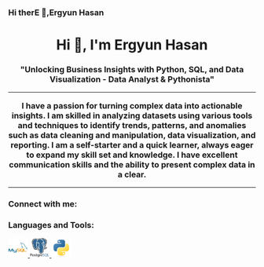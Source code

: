 ### Hi therE 👋,Ergyun Hasan

 <h1 align="center">Hi 👋, I'm Ergyun Hasan</h1>
<h3 align="center">"Unlocking Business Insights with Python, SQL, and Data Visualization - Data Analyst & Pythonista"
<hr>
I have a passion for turning complex data into actionable insights. I am skilled in analyzing datasets using various tools and techniques to identify trends, patterns, and anomalies such as data cleaning and manipulation, data visualization, and reporting. I am a self-starter and a quick learner, always eager to expand my skill set  and knowledge. I have excellent communication skills and the ability to present complex data in a clear.</h3><hr>

<h3 align="left">Connect with me:</h3>
<p align="left">
</p>

<h3 align="left">Languages and Tools:</h3>
<p align="left"> <a href="https://www.mysql.com/" target="_blank" rel="noreferrer"> <img src="https://raw.githubusercontent.com/devicons/devicon/master/icons/mysql/mysql-original-wordmark.svg" alt="mysql" width="40" height="40"/> </a> <a href="https://www.postgresql.org" target="_blank" rel="noreferrer"> <img src="https://raw.githubusercontent.com/devicons/devicon/master/icons/postgresql/postgresql-original-wordmark.svg" alt="postgresql" width="40" height="40"/> </a> <a href="https://www.python.org" target="_blank" rel="noreferrer"> <img src="https://raw.githubusercontent.com/devicons/devicon/master/icons/python/python-original.svg" alt="python" width="40" height="40"/> </a> </p>


